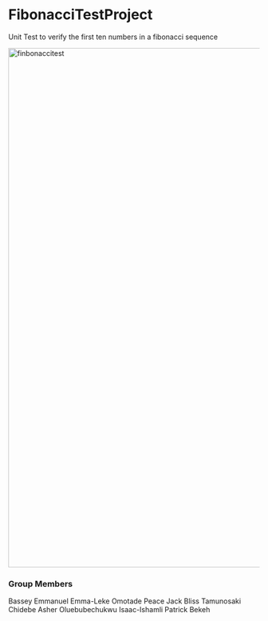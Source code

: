 # FibonacciTestProject
Unit Test to verify the first ten numbers in a fibonacci sequence

<img width="1041" alt="finbonaccitest" src="https://github.com/bassey2002/FibonacciTestProject/assets/133603280/b6207487-66d4-4d08-8a16-2709116f68e3">


### Group Members
Bassey Emmanuel
Emma-Leke Omotade Peace
Jack Bliss Tamunosaki
Chidebe Asher Oluebubechukwu
Isaac-Ishamli Patrick Bekeh
